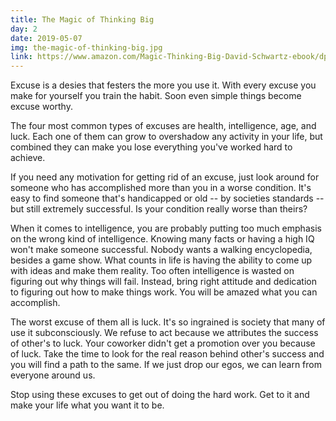 ```yaml
---
title: The Magic of Thinking Big
day: 2
date: 2019-05-07
img: the-magic-of-thinking-big.jpg
link: https://www.amazon.com/Magic-Thinking-Big-David-Schwartz-ebook/dp/B00NGZIR92
---
```


Excuse is a desies that festers the more you use it. With every excuse you make
for yourself you train the habit. Soon even simple things become excuse worthy.

The four most common types of excuses are health, intelligence, age, and luck.
Each one of them can grow to overshadow any activity in your life, but combined
they can make you lose everything you've worked hard to achieve.

If you need any motivation for getting rid of an excuse, just look around for
someone who has accomplished more than you in a worse condition. It's easy to
find someone that's handicapped or old -- by societies standards -- but still
extremely successful. Is your condition really worse than theirs?

When it comes to intelligence, you are probably putting too much emphasis on the
wrong kind of intelligence. Knowing many facts or having a high IQ won't make
someone successful. Nobody wants a walking encyclopedia, besides a game show.
What counts in life is having the ability to come up with ideas and make them
reality. Too often intelligence is wasted on figuring out why things will fail.
Instead, bring right attitude and dedication to figuring out how to make things
work. You will be amazed what you can accomplish.

The worst excuse of them all is luck. It's so ingrained is society that many of
use it subconsciously. We refuse to act because we attributes the success of
other's to luck. Your coworker didn't get a promotion over you because of
luck. Take the time to look for the real reason behind other's success and you
will find a path to the same. If we just drop our egos, we can learn from
everyone around us.

Stop using these excuses to get out of doing the hard work. Get to it and make
your life what you want it to be.
